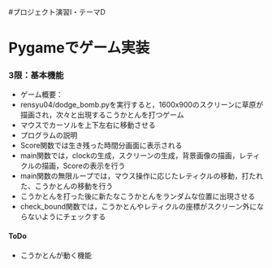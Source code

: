 #プロジェクト演習Ⅰ・テーマD
# 
# Pygameでゲーム実装
### 3限：基本機能
- ゲーム概要：
- rensyu04/dodge_bomb.pyを実行すると，1600x900のスクリーンに草原が描画され，次々と出現するこうかとんを打つゲーム
- マウスでカーソルを上下左右に移動させる
- プログラムの説明
- Score関数では生き残った時間分画面に表示される
- main関数では，clockの生成，スクリーンの生成，背景画像の描画，レティクルの描画，Scoreの表示を行う
- main関数の無限ループでは，マウス操作に応じたレティクルの移動，打たれた、こうかとんの移動を行う
- こうかとんを打った後に新たなこうかとんをランダムな位置に出現させる
- check_bound関数では，こうかとんやレティクルの座標がスクリーン外にならないようにチェックする

#### ToDo
- こうかとんが動く機能